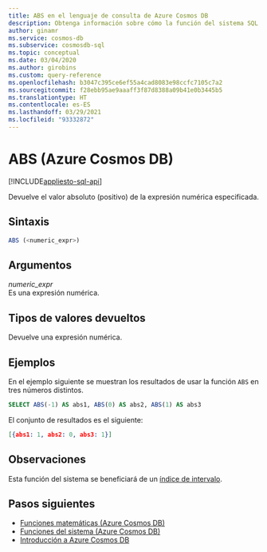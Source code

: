 ```yaml
---
title: ABS en el lenguaje de consulta de Azure Cosmos DB
description: Obtenga información sobre cómo la función del sistema SQL Absolute(ABS) en Azure Cosmos DB devuelve el valor positivo de la expresión numérica especificada
author: ginamr
ms.service: cosmos-db
ms.subservice: cosmosdb-sql
ms.topic: conceptual
ms.date: 03/04/2020
ms.author: girobins
ms.custom: query-reference
ms.openlocfilehash: b3047c395ce6ef55a4cad8083e98ccfc7105c7a2
ms.sourcegitcommit: f28ebb95ae9aaaff3f87d8388a09b41e0b3445b5
ms.translationtype: HT
ms.contentlocale: es-ES
ms.lasthandoff: 03/29/2021
ms.locfileid: "93332872"
---
```

# <a name="abs-azure-cosmos-db"></a>ABS (Azure Cosmos DB)
[!INCLUDE[appliesto-sql-api](includes/appliesto-sql-api.md)]

 Devuelve el valor absoluto (positivo) de la expresión numérica especificada.  
  
## <a name="syntax"></a>Sintaxis
  
```sql
ABS (<numeric_expr>)  
```  
  
## <a name="arguments"></a>Argumentos
  
*numeric_expr*  
   Es una expresión numérica.  
  
## <a name="return-types"></a>Tipos de valores devueltos
  
  Devuelve una expresión numérica.  
  
## <a name="examples"></a>Ejemplos
  
  En el ejemplo siguiente se muestran los resultados de usar la función `ABS` en tres números distintos.  
  
```sql
SELECT ABS(-1) AS abs1, ABS(0) AS abs2, ABS(1) AS abs3 
```  
  
 El conjunto de resultados es el siguiente:  
  
```json
[{abs1: 1, abs2: 0, abs3: 1}]  
```

## <a name="remarks"></a>Observaciones

Esta función del sistema se beneficiará de un [índice de intervalo](index-policy.md#includeexclude-strategy).

## <a name="next-steps"></a>Pasos siguientes

- [Funciones matemáticas (Azure Cosmos DB)](sql-query-mathematical-functions.md)
- [Funciones del sistema (Azure Cosmos DB)](sql-query-system-functions.md)
- [Introducción a Azure Cosmos DB](introduction.md)
